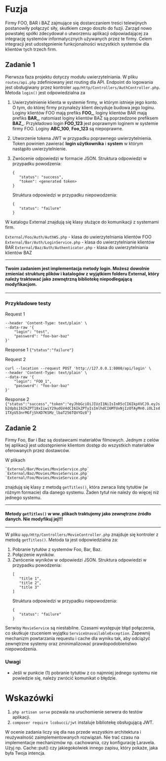 Fuzja
=====

Firmy FOO, BAR i BAZ zajmujące się dostarczaniem treści telewijnych postanowiły połączyć
siły, skutkiem czego doszło do fuzji. Zarząd nowo powstałej spółki zdecydował o utworzeniu
aplikacji odpowiadającej za integrację systemów informatycznych używanych przez te firmy.
Celem integracji jest udostępnienie funkcjonalności wszystkich systemów dla klientów
tych trzech firm.

## Zadanie 1

Pierwsza faza projektu dotyczy modułu uwierzytelniania.
W pliku `routes/api.php` zdefiniowany jest routing dla API. Endpoint do logowania
jest obsługiwany przez kontroler `app/Http/Controllers/AuthController.php`.
Metoda `login()` jest odpowiedzialna za
1. Uwierzytelnienie klienta w systemie firmy, w którym istnieje jego konto. O tym, do której
   firmy przynależy klient decyduje budowa jego loginu. Loginy klientów FOO mają prefiks **FOO_**,
   loginy klientów BAR mają prefiks **BAR_**, natomiast loginy klientów BAZ są poprzedzone prefiksem **BAZ_**.
   Przykładowo login **FOO_123** jest poprawnym loginem w systemie firmy FOO. Loginy **ABC_100**, **Foo_123** są
   niepoprawne.
2. Utworzenie tokena JWT w przypadku poprawnego uwierzytelnienia. Token powinien zawierać
   **login użytkownika** i **system** w którym nastąpiło uwierzytelnienie.
3. Zwrócenie odpowiedzi w formacie JSON.
   Struktura odpowiedzi w przypadku powodzenia:
   ```
   {
      "status": "success",
      "token": <generated token>
   }
   ```

   Struktura odpowiedzi w przypadku niepowodzenia:
   ```
   {
      "status": "failure"
   }
   ```

W katalogu External znajdują się klasy służące do komunikacji z systemami firm.

`External/Foo/Auth/AuthWS.php` - klasa do uwierzytelniania klientów FOO
`External/Bar/Auth/LoginService.php` - klasa do uwierzytelnianie klientów BAR
`External/Baz/Auth/Authenticator.php` - klasa do uwierzytelniania klientów BAZ

--- 

#### Twoim zadaniem jest implementacja metody login. Możesz dowolnie zmieniać strukturę plików i katalogów z wyjątkiem folderu External, który należy traktować jako zewnętrzną bibliotekę niepodlegającą modyfikacjom.

---

### Przykładowe testy

Request 1
```curl --location --request POST 'http://127.0.0.1:8000/api/login' \
--header 'Content-Type: text/plain' \
--data-raw '{
    "login": "test",
    "password": "foo-bar-baz"
}'
```

Response 1
```{"status":"failure"}```


Request 2
```
curl --location --request POST 'http://127.0.0.1:8000/api/login' \
--header 'Content-Type: text/plain' \
--data-raw '{
    "login": "FOO_1",
    "password": "foo-bar-baz"
}'
```

Response 2
```{"status":"success","token":"eyJhbGciOiJIUzI1NiIsInR5cCI6IkpXVCJ9.eyJsb2dpbiI6IkZPT18xIiwiY29udGV4dCI6IkZPTyIsImlhdCI6MTUxNjIzOTAyMn0.iOLIsd1TXyU53nrMGfjShXD7KSMz_lbaT256TQVYDz8"}```


## Zadanie 2

Firmy Foo, Bar i Baz są dostawcami materiałów filmowych. Jednym z celów tej aplikacji jest udostępnienie klientom
dostęp do wszystkich materiałów oferowanych przez dostawców. 

W plikach
```
`External/Bar/Movies/MovieService.php`
`External/Baz/Movies/MovieService.php`
`External/Foo/Movies/MovieService.php`
```
znajdują się klasy z metodą `getTitles()`, która zwraca listę tytułów (w różnym formacie) dla danego systemu. Żaden tytuł nie należy do więcej niż jednego systemu.


---

#### Metody `getTitles()` w ww. plikach traktujemy jako zewnętrzne źródło danych. Nie modyfikuj jej!!!

---

W pliku `app/Http/Controllers/MovieController.php` znajduje się kontroler z metodą `getTitles()`.
Metoda ta jest odpowiedzialna za:
1. Pobranie tytułów z systemów Foo, Bar, Baz.
2. Połączenie wyników.
3. Zwrócenie wyników w odpowiedzi JSON.
   Struktura odpowiedzi w przypadku powodzenia:
   ```
   [
      "title 1",
      "title 2",
      "title 3"
   ]
   ```
    Struktura odpowiedzi w przypadku niepowodzenia:
   ```
   {
      "status": "failure"
   }
   ```

Serwisy `MovieService` są niestabilne. Czasami występuje błąd połączenia, co skutkuje rzuceniem wyjątku `ServiceUnavailableException`. 
Zapewnij mechanizm powtarzania requestu i cache dla wyniku tak, aby odciążyć zewnętrzne systemy oraz zminimalizować prawdopodobieństwo niepowodzenia.

### Uwagi
- Jeśli w punkcie (1) pobranie tytułów z co najmniej jednego systemu nie powiedzie się, należy zwrócić komunikat o błędzie.


Wskazówki
=========
1. `php artisan serve` pozwala na uruchomienie serwera do testów aplikacji.
2. `composer require lcobucci/jwt` instaluje bibliotekę obsługującą JWT.


W ocenie zadania liczy się dla nas przede wszystkim architektura i reużywalność zaimplementowanych rozwiązań.
Nie trać czasu na implementacje mechanizmów np. cachowania, czy konfigurację Laravela. Użyj np. Cache::put() 
czy jakiegokolwiek innego zapisu, który pokaże, jaka była Twoja intencja.
